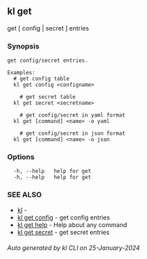 ## kl get

get [ config | secret ] entries

### Synopsis

```
get config/secret entries.

Examples:
  # get config table
  kl get config <configname>

	# get secret table
  kl get secret <secretname>

	# get config/secret in yaml format
  kl get [command] <name> -o yaml

	# get config/secret in json format
  kl get [command] <name> -o json

```

### Options

```
  -h, --help   help for get
  -h, --help   help for get
```

### SEE ALSO

* [kl](kl.md)  - 
* [kl get config](kl_get_config.md)  - get config entries
* [kl get help](kl_get_help.md)  - Help about any command
* [kl get secret](kl_get_secret.md)  - get secret entries

###### Auto generated by kl CLI on 25-January-2024
